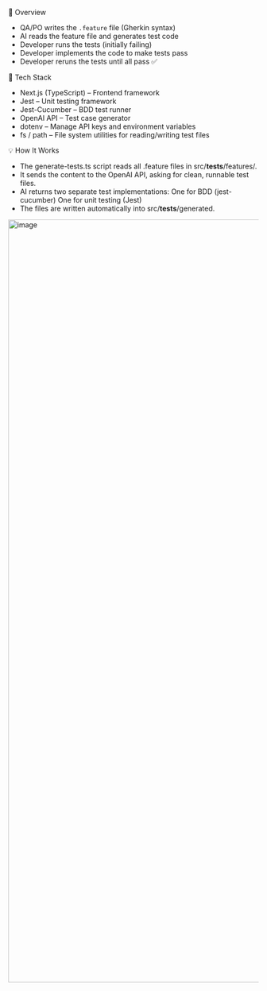 🚀 Overview

- QA/PO writes the `.feature` file (Gherkin syntax)
- AI reads the feature file and generates test code
- Developer runs the tests (initially failing)
- Developer implements the code to make tests pass
- Developer reruns the tests until all pass ✅

🧩 Tech Stack

- Next.js (TypeScript) – Frontend framework
- Jest – Unit testing framework
- Jest-Cucumber – BDD test runner
- OpenAI API – Test case generator
- dotenv – Manage API keys and environment variables
- fs / path – File system utilities for reading/writing test files

💡 How It Works

- The generate-tests.ts script reads all .feature files in src/__tests__/features/.
- It sends the content to the OpenAI API, asking for clean, runnable test files.
- AI returns two separate test implementations:
   One for BDD (jest-cucumber)
   One for unit testing (Jest)
- The files are written automatically into src/__tests__/generated.

<img width="1024" height="1536" alt="image" src="https://github.com/user-attachments/assets/97ba886d-64d9-4ca4-9d22-e930a7b85c14" />
